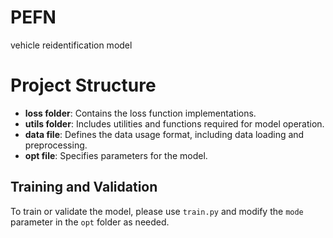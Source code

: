 # PEFN
vehicle reidentification model

# Project Structure

- **loss folder**: Contains the loss function implementations.
- **utils folder**: Includes utilities and functions required for model operation.
- **data file**: Defines the data usage format, including data loading and preprocessing.
- **opt file**: Specifies parameters for the model.

## Training and Validation

To train or validate the model, please use `train.py` and modify the `mode` parameter in the `opt` folder as needed.


